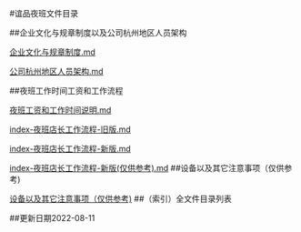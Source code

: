 #谊品夜班文件目录



##企业文化与规章制度以及公司杭州地区人员架构

[企业文化与规章制度.md](./企业文化规章制度人员架构/企业文化与规章制度.md)

[公司杭州地区人员架构.md](./企业文化规章制度人员架构/公司杭州地区人员架构.md)




##夜班工作时间工资和工作流程

[夜班工资和工作时间说明.md](./夜班工作时间工资和工作流程/夜班工作时间工资和工作流程.md)

[index-夜班店长工作流程-旧版.md](./夜班工作时间工资和工作流程/index-夜班店长工作流程-旧版.md)


[index-夜班店长工作流程-新版.md](./夜班工作时间工资和工作流程/index-夜班店长工作流程-新版.md)


[index-夜班店长工作流程-新版(仅供参考).md](./夜班工作时间工资和工作流程/index-夜班店长工作流程-新版(仅供参考).md)
##设备以及其它注意事项（仅供参考)

[设备以及其它注意事项（仅供参考)](./设备以及其它注意事项(仅供参考)/设备以及其它注意事项(仅供参考).md)
##（索引）全文件目录列表


##更新日期2022-08-11

